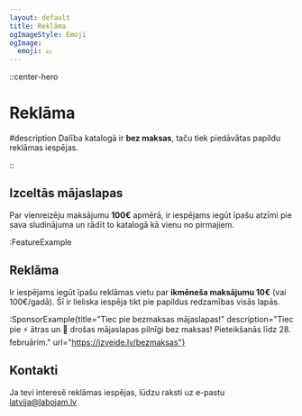 ```yaml
---
layout: default
title: Reklāma
ogImageStyle: Emoji
ogImage:
  emoji: 💶
---
```


::center-hero

# Reklāma

#description
Dalība katalogā ir **bez maksas**, taču tiek piedāvātas papildu reklāmas iespējas.

::

## Izceltās mājaslapas

Par vienreizēju maksājumu **100€** apmērā, ir iespējams iegūt īpašu atzīmi pie sava sludinājuma un rādīt to katalogā kā vienu no pirmajiem.

:FeatureExample

## Reklāma

Ir iespējams iegūt īpašu reklāmas vietu par **ikmēneša maksājumu 10€** (vai 100€/gadā). Šī ir lieliska iespēja tikt pie papildus redzamības visās lapās.

:SponsorExample{title="Tiec pie bezmaksas mājaslapas!" description="Tiec pie ⚡ ātras un 🔐 drošas mājaslapas pilnīgi bez maksas! Pieteikšanās līdz 28. februārim." url="https://izveide.lv/bezmaksas"}

## Kontakti

Ja tevi interesē reklāmas iespējas, lūdzu raksti uz e-pastu [latvija@labojam.lv](mailto:latvija@labojam.lv)
